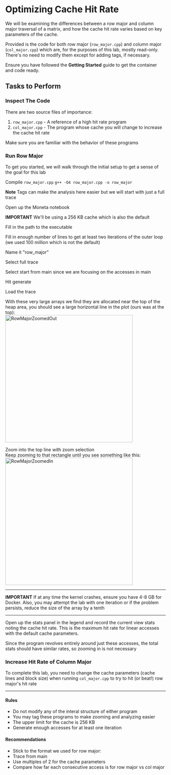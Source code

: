 # Optimizing Cache Hit Rate

We will be examining the differences between a row major and column major traversal of a matrix,
and how the cache hit rate varies based on key parameters of the cache.

Provided is the code for both row major (`row_major.cpp`) and column major (`col_major.cpp`)
which are, for the purposes of this lab, mostly read-only. There's no need to modify them except for
adding tags, if necessary.

Ensure you have followed the **Getting Started** guide to get the container and code ready.

## Tasks to Perform

### Inspect The Code

There are two source files of importance:
1. `row_major.cpp` - A reference of a high hit rate program
2. `col_major.cpp` - The program whose cache you will change to increase the cache hit rate

Make sure you are familiar with the behavior of these programs

### Run Row Major

To get you started, we will walk through the initial setup to get a sense of the goal for this lab


Compile `row_major.cpp`
`g++ -O4 row_major.cpp -o row_major`

**Note** Tags can make the analysis here easier but we will start with just a full trace

Open up the Moneta notebook

**IMPORTANT** We'll be using a 256 KB cache which is also the default

Fill in the path to the executable  

Fill in enough number of lines to get at least two iterations of the outer loop (we used 100 million which is not the default)  

Name it "row_major"  

Select full trace  

Select start from main since we are focusing on the accesses in main  

Hit generate  

Load the trace  

With these very large arrays we find they are allocated near the top of the heap area, you should see a large horizontal line in the plot (ours was at the top):  
<img src="../../assets/InitialRowMajor.png" alt="RowMajorZoomedOut" width="400px">  

Zoom into the top line with zoom selection  
Keep zooming to that rectangle until you see something like this:  
<img src="../../assets/RowMajor.png" alt="RowMajorZoomedIn" width="400px">  
<hr>  

**IMPORTANT** If at any time the kernel crashes, ensure you have 4-8 GB for Docker. Also, you may attempt the lab with one iteration or if the problem persists, reduce the size of the array by a tenth  
<hr>

Open up the stats panel in the legend and record the current view stats noting the cache hit rate. This is the maximum hit rate for linear accesses with the default cache parameters.  

Since the program revolves entirely around just these accesses, the total stats should have similar rates, so zooming in is not necessary

### Increase Hit Rate of Column Major

To complete this lab, you need to change the cache parameters (cache lines and block size) when running `col_major.cpp` to try to hit (or beat!) row major's hit rate

<hr>

#### Rules
* Do not modify any of the interal structure of either program
* You may tag these programs to make zooming and analyzing easier
* The upper limit for the cache is 256 KB
* Generate enough accesses for at least one iteration

#### Recommendations
* Stick to the format we used for row major:
* Trace from main
* Use multiples of 2 for the cache parameters
* Compare how far each consecutive access is for row major vs col major



